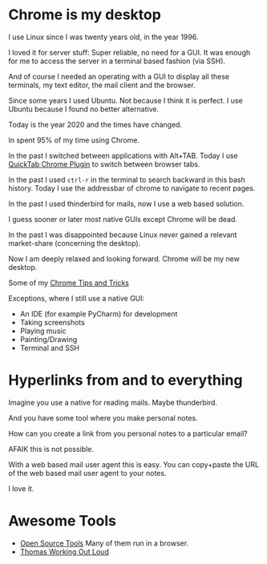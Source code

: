 # Chrome is my desktop

I use Linux since I was twenty years old, in the year 1996. 

I loved it for server stuff: Super reliable, no need for a GUI. It was enough for me to access the
server in a terminal based fashion (via SSH).

And of course I needed an operating with a GUI to display all these terminals, my text editor, the mail client and the browser.

Since some years I used Ubuntu. Not because I think it is perfect. I use Ubuntu because I found no better alternative.


Today is the year 2020 and the times have changed.

In spent 95% of my time using Chrome. 

In the past I switched between applications with Alt+TAB. Today I use [QuickTab Chrome Plugin](https://chrome.google.com/webstore/detail/quick-tabs/jnjfeinjfmenlddahdjdmgpbokiacbbb?hl=en) to switch between browser tabs.

In the past I used `ctrl-r` in the terminal to search backward in this bash history. Today I use the addressbar of chrome to navigate to recent pages.

In the past I used thinderbird for mails, now I use a web based solution.

I guess sooner or later most native GUIs except Chrome will be dead.

In the past I was disappointed because Linux never gained a relevant market-share (concerning the desktop).

Now I am deeply relaxed and looking forward. Chrome will be my new desktop.

Some of my [Chrome Tips and Tricks](https://github.com/guettli/desktop-tips-and-tricks/blob/master/README.md#chrome)

Exceptions, where I still use a native GUI:
* An IDE (for example PyCharm) for development
* Taking screenshots
* Playing music
* Painting/Drawing
* Terminal and SSH

# Hyperlinks from and to everything

Imagine you use a native for reading mails. Maybe thunderbird.

And you have some tool where you make personal notes.

How can you create a link from you personal notes to a particular email?

AFAIK this is not possible.

With a web based mail user agent this is easy. You can copy+paste the URL of the web based
mail  user agent to your notes.

I love it.


# Awesome Tools

* [Open Source Tools](https://github.com/guettli/open-source-tools) Many of them run in a browser.
* [Thomas Working Out Loud](https://github.com/guettli/wol)

